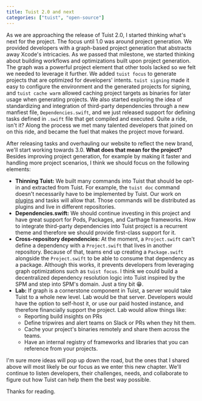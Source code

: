 ```yaml
---
title: Tuist 2.0 and next
categories: ["tuist", "open-source"]
---
```


As we are approaching the release of Tuist 2.0,
I started thinking what's next for the project.
The focus until 1.0 was around project generation.
We provided developers with a graph-based project generation that abstracts away Xcode's intricacies.
As we passed that milestone,
we started thinking about building workflows and optimizations built upon project generation.
The graph was a powerful project element that other tools lacked so we felt we needed to leverage it further.
We added `tuist focus` to generate projects that are optimized for developers' intents.
`tuist signing` made it easy to configure the environment and the generated projects for signing,
and `tuist cache warm` allowed caching project targets as binaries for later usage when generating projects.
We also started exploring the idea of standardizing and integration of third-party dependencies through a new manfiest file,
`Dependencies.swift`,
and we just released support for defining tasks defined in `.swift` file that get compiled and executed.
Quite a ride, isn't it?
Along the process we met many talented developers that joined on on this ride,
and became the fuel that makes the project move forward.

After releasing tasks and overhauling our website to reflect the new brand,
we'll start working towards 3.0.
**What does that mean for the project?**
Besides improving project generation,
for example by making it faster and handling more project scenarios,
I think we should focus on the following elements:

- **Thinning Tuist:** We built many commands into Tuist that should be opt-in and extracted from Tuist. For example, the `tuist doc` command doesn't necessarily have to be implemented by Tuist. Our work on [plugins](https://docs.tuist.io/plugins/using-plugins) and tasks will allow that. Those commands will be distributed as plugins and live in different repositories.
- **Dependencies.swift:** We should continue investing in this project and have great support for Pods, Packages, and Carthage frameworks. How to integrate third-party dependencies into Tuist project is a recurrent theme and therefore we should provide first-class support for it.
- **Cross-repository dependencies:** At the moment, a `Project.swift` can't define a dependency with a `Project.swift` that lives in another repository. Because of that, teams end up creating a `Package.swift` alongside the `Project.swift` to be able to consume that dependency as a package. Although this works, it prevents developers from leveraging graph optimizations such as `tuist focus`. I think we could build a decentralized dependency resolution logic into Tuist inspired by the SPM and step into SPM's domain. Just a tiny bit 😁.
- **Lab:** If graph is a cornerstone component in Tuist, a server would take Tuist to a whole new level. Lab would be that server. Developers would have the option to self-host it, or use our paid hosted instance, and therefore financially support the project. Lab would allow things like:
  - Reporting build insights on PRs
  - Define tripwires and alert teams on Slack or PRs when they hit them.
  - Cache your project's binaries remotely and share them across the teams.
  - Have an internal registry of frameworks and libraries that you can reference from your projects.

I'm sure more ideas will pop up down the road,
but the ones that I shared above will most likely be our focus as we enter this new chapter.
We'll continue to listen developers,
their challenges,
needs,
and collaborate to figure out how Tuist can help them the best way possible.

Thanks for reading.
